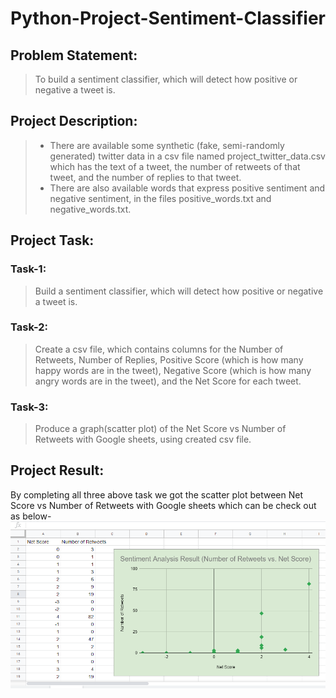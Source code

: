 # Python-Project-Sentiment-Classifier

## Problem Statement: 
>To build a sentiment classifier, which will detect how positive or negative a tweet is.

## Project Description:
> * There are available some synthetic (fake, semi-randomly generated) twitter data in a csv file named project_twitter_data.csv which has the text of a tweet, the number of retweets of that tweet, and the number of replies to that tweet.
> * There are also available  words that express positive sentiment and negative sentiment, in the files positive_words.txt and negative_words.txt.

## Project Task:
### Task-1:
> Build a sentiment classifier, which will detect how positive or negative a tweet is.
### Task-2:
> Create a csv file, which contains columns for the Number of Retweets, Number of Replies, Positive Score (which is how many happy words are in the tweet), Negative Score (which is how many angry words are in the tweet), and the Net Score for each tweet.
### Task-3:
> Produce a graph(scatter plot) of the Net Score vs Number of Retweets with Google sheets, using created csv file.
## Project Result:
By completing all three above task we got the scatter plot between Net Score vs Number of Retweets with Google sheets which can be check out as below-
![Sentiment Classifier result](/result.png)

